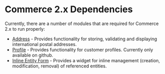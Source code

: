# Commerce 2.x Dependencies

Currently, there are a number of modules that are required for Commerce 2.x to run properly:

* [Address](address/README.md) - Provides functionality for storing, validating and displaying international postal addresses.
* [Profile](profile.md) - Provides functionality for customer profiles. Currently only available on github.
* [Inline Entity Form](ief.md) - Provides a widget for inline management (creation, modification, removal) of referenced entities.